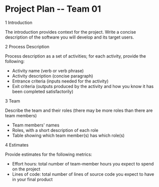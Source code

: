 # **Project Plan -- Team 01**

1 Introduction

The introduction provides context for the project. Write a concise description of the software you will develop and its target users.

2 Process Description

Process description as a set of activities; for each activity, provide the following:

- Activity name (verb or verb phrase)
- Activity description (concise paragraph)
- Entrance criteria (inputs needed for the activity)
- Exit criteria (outputs produced by the activity and how you know it has been completed satisfactorily)

3 Team

Describe the team and their roles (there may be more roles than there are team members)

- Team members' names
- Roles, with a short description of each role
- Table showing which team member(s) has which role(s)

4 Estimates

Provide estimates for the following metrics:

- Effort hours: total number of team-member hours you expect to spend on the project
- Lines of code: total number of lines of source code you expect to have in your final product